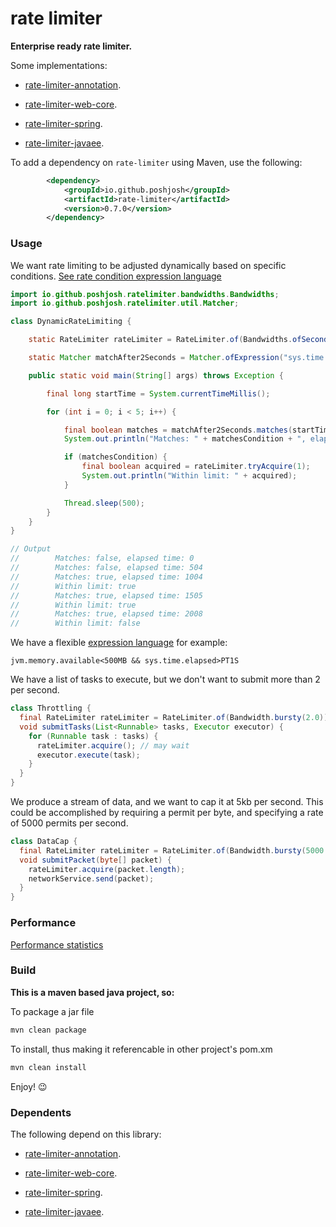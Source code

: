 # rate limiter

__Enterprise ready rate limiter.__

Some implementations:

- [rate-limiter-annotation](https://github.com/poshjosh/rate-limiter-annotation).

- [rate-limiter-web-core](https://github.com/poshjosh/rate-limiter-web-core).

- [rate-limiter-spring](https://github.com/poshjosh/rate-limiter-spring).

- [rate-limiter-javaee](https://github.com/poshjosh/rate-limiter-javaee).

To add a dependency on `rate-limiter` using Maven, use the following:

```xml
        <dependency>
            <groupId>io.github.poshjosh</groupId>
            <artifactId>rate-limiter</artifactId>
            <version>0.7.0</version>
        </dependency>
```

### Usage

We want rate limiting to be adjusted dynamically based on specific conditions. [See rate condition expression language](docs/RATE-CONDITION-EXPRESSION-LANGUAGE.md)

```java
import io.github.poshjosh.ratelimiter.bandwidths.Bandwidths;
import io.github.poshjosh.ratelimiter.util.Matcher;

class DynamicRateLimiting {

    static RateLimiter rateLimiter = RateLimiter.of(Bandwidths.ofSeconds(1));

    static Matcher matchAfter2Seconds = Matcher.ofExpression("sys.time.elapsed>PT2S");

    public static void main(String[] args) throws Exception {

        final long startTime = System.currentTimeMillis();

        for (int i = 0; i < 5; i++) {

            final boolean matches = matchAfter2Seconds.matches(startTime);
            System.out.println("Matches: " + matchesCondition + ", elapsed time: " + elapsedTime);

            if (matchesCondition) {
                final boolean acquired = rateLimiter.tryAcquire(1);
                System.out.println("Within limit: " + acquired);
            }

            Thread.sleep(500);
        }
    }
}

// Output
//        Matches: false, elapsed time: 0
//        Matches: false, elapsed time: 504
//        Matches: true, elapsed time: 1004
//        Within limit: true
//        Matches: true, elapsed time: 1505
//        Within limit: true
//        Matches: true, elapsed time: 2008
//        Within limit: false
```

We have a flexible [expression language](docs/RATE-CONDITION-EXPRESSION-LANGUAGE.md) for example:

```
jvm.memory.available<500MB && sys.time.elapsed>PT1S
```

We have a list of tasks to execute, but we don't want to submit more than 2 per second.

```java
class Throttling {
  final RateLimiter rateLimiter = RateLimiter.of(Bandwidth.bursty(2.0)); // 2 permits per second
  void submitTasks(List<Runnable> tasks, Executor executor) {
    for (Runnable task : tasks) {
      rateLimiter.acquire(); // may wait
      executor.execute(task);
    }
  }
}
```

We produce a stream of data, and we want to cap it at 5kb per second. This could be accomplished 
by requiring a permit per byte, and specifying a rate of 5000 permits per second.

```java
class DataCap {
  final RateLimiter rateLimiter = RateLimiter.of(Bandwidth.bursty(5000.0)); // 5000 permits per second
  void submitPacket(byte[] packet) {
    rateLimiter.acquire(packet.length);
    networkService.send(packet);
  }
}
```

### Performance

[Performance statistics](docs/PERFORMANCE.md)

### Build

__This is a maven based java project, so:__

To package a jar file

```sh
mvn clean package
```

To install, thus making it referencable in other project's pom.xm

```sh
mvn clean install
```

Enjoy! :wink:

### Dependents

The following depend on this library:

- [rate-limiter-annotation](https://github.com/poshjosh/rate-limiter-annotation).

- [rate-limiter-web-core](https://github.com/poshjosh/rate-limiter-web-core).

- [rate-limiter-spring](https://github.com/poshjosh/rate-limiter-spring).

- [rate-limiter-javaee](https://github.com/poshjosh/rate-limiter-javaee).
